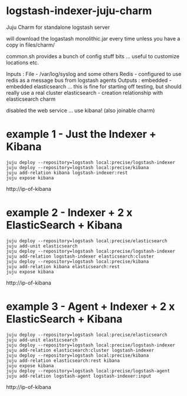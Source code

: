 logstash-indexer-juju-charm
==============================

Juju Charm for standalone logstash server

will download the logastash monolithic.jar every time unless you have a copy in files/charm/

common.sh provides a bunch of config stuff bits ... useful to customize locations etc.

Inputs :
  File  -  /var/log/syslog and some others
  Redis -  configured to use redis as a message bus from logstash agents
Outputs :
  embedded - embedded elasticsearch ...  this is fine for starting off testing,  but should really use a real cluster
  elasticsearch - creation relationship with elasticsearch charm

disabled the web service ...   use kibana! (also joinable charm)

example 1 - Just the Indexer + Kibana
=====================================

    juju deploy --repository=logstash local:precise/logstash-indexer
    juju deploy --repository=logstash local:precise/kibana
    juju add-relation kibana logstash-indexer:rest
    juju expose kibana

http://ip-of-kibana

example 2 - Indexer + 2 x ElasticSearch + Kibana
============================================

    juju deploy --repository=logstash local:precise/elasticsearch
    juju add-unit elasticsearch
    juju deploy --repository=logstash local:precise/logstash-indexer
    juju add-relation logstash-indexer elasticsearch:cluster
    juju deploy --repository=logstash local:precise/kibana
    juju add-relation kibana elasticsearch:rest
    juju expose kibana

http://ip-of-kibana

example 3  - Agent + Indexer + 2 x ElasticSearch + Kibana
=============================================

    juju deploy --repository=logstash local:precise/elasticsearch
    juju add-unit elasticsearch
    juju deploy --repository=logstash local:precise/logstash-indexer
    juju add-relation elasticsearch:cluster logstash-indexer
    juju deploy --repository=logstash local:precise/kibana
    juju add-relation elasticsearch:rest kibana
    juju expose kibana
    juju deploy --repository=logstash local:precise/logstash-agent
    juju add-relation logstash-agent logstash-indexer:input

http://ip-of-kibana